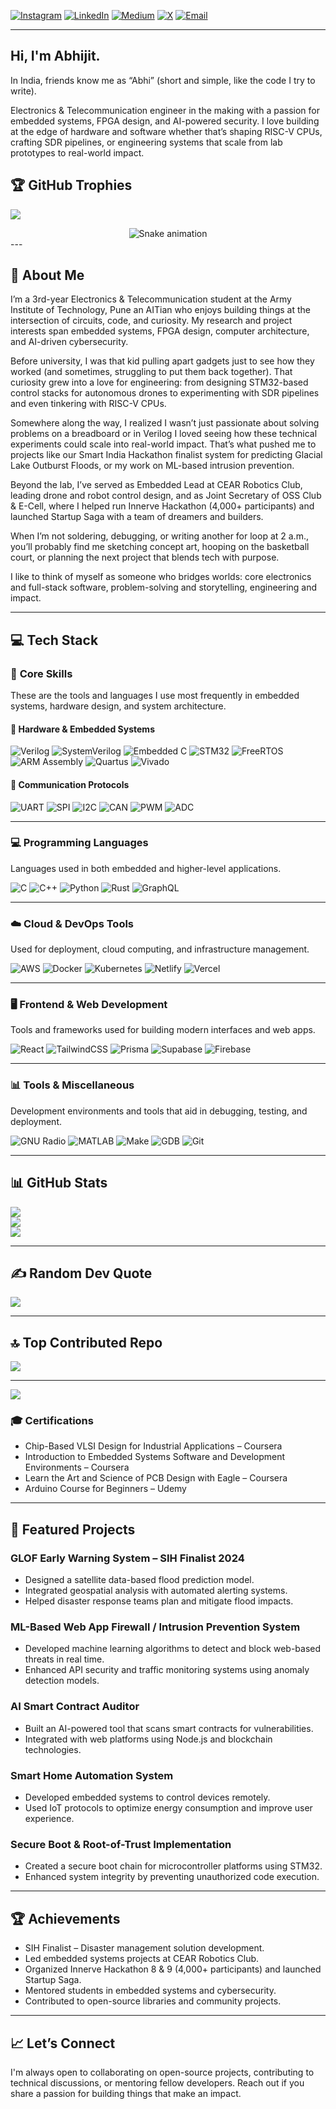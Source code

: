 [![Instagram](https://img.shields.io/badge/Instagram-%23E4405F.svg?logo=Instagram&logoColor=white)](https://instagram.com/aerostorm19) 
[![LinkedIn](https://img.shields.io/badge/LinkedIn-%230077B5.svg?logo=linkedin&logoColor=white)](https://linkedin.com/in/abhijit-rai-163214280) 
[![Medium](https://img.shields.io/badge/Medium-12100E?logo=medium&logoColor=white)](https://medium.com/@abhi160407) 
[![X](https://img.shields.io/badge/X-black.svg?logo=X&logoColor=white)](https://x.com/Abhijit60770464) 
[![Email](https://img.shields.io/badge/Email-D14836?logo=gmail&logoColor=white)](mailto:abhijitraiisme@gmail.com)

---

## Hi, I'm Abhijit.
In India, friends know me as “Abhi” (short and simple, like the code I try to write).

Electronics & Telecommunication engineer in the making with a passion for embedded systems, FPGA design, and AI-powered security. I love building at the edge of hardware and software whether that’s shaping RISC-V CPUs, crafting SDR pipelines, or engineering systems that scale from lab prototypes to real-world impact.

## 🏆 GitHub Trophies
![](https://github-profile-trophy.vercel.app/?username=alamimran613&theme=radical&no-frame=false&no-bg=false&margin-w=4)


<!-- Snake Game Repo View -->

<div align="center">
  <img src="https://profile-readme-generator.com/assets/snake.svg" alt="Snake animation" />
</div>
---

## 📖 About Me

I’m a 3rd-year Electronics & Telecommunication student at the Army Institute of Technology, Pune an AITian who enjoys building things at the intersection of circuits, code, and curiosity. My research and project interests span embedded systems, FPGA design, computer architecture, and AI-driven cybersecurity.

Before university, I was that kid pulling apart gadgets just to see how they worked (and sometimes, struggling to put them back together). That curiosity grew into a love for engineering: from designing STM32-based control stacks for autonomous drones to experimenting with SDR pipelines and even tinkering with RISC-V CPUs.

Somewhere along the way, I realized I wasn’t just passionate about solving problems on a breadboard or in Verilog I loved seeing how these technical experiments could scale into real-world impact. That’s what pushed me to projects like our Smart India Hackathon finalist system for predicting Glacial Lake Outburst Floods, or my work on ML-based intrusion prevention.

Beyond the lab, I’ve served as Embedded Lead at CEAR Robotics Club, leading drone and robot control design, and as Joint Secretary of OSS Club & E-Cell, where I helped run Innerve Hackathon (4,000+ participants) and launched Startup Saga with a team of dreamers and builders.

When I’m not soldering, debugging, or writing another for loop at 2 a.m., you’ll probably find me sketching concept art, hooping on the basketball court, or planning the next project that blends tech with purpose.

I like to think of myself as someone who bridges worlds: core electronics and full-stack software, problem-solving and storytelling, engineering and impact.

---

## 💻 Tech Stack

### 🧱 **Core Skills**
These are the tools and languages I use most frequently in embedded systems, hardware design, and system architecture.

#### 🔧 Hardware & Embedded Systems
![Verilog](https://img.shields.io/badge/verilog-%23000000.svg?style=for-the-badge&logo=verilog&logoColor=white)
![SystemVerilog](https://img.shields.io/badge/systemverilog-%23000000.svg?style=for-the-badge&logo=verilog&logoColor=white)
![Embedded C](https://img.shields.io/badge/Embedded%20C-%23000000.svg?style=for-the-badge&logo=c&logoColor=white)
![STM32](https://img.shields.io/badge/STM32-%23000000.svg?style=for-the-badge&logo=arm&logoColor=white)
![FreeRTOS](https://img.shields.io/badge/FreeRTOS-%23000000.svg?style=for-the-badge&logo=freertos&logoColor=white)
![ARM Assembly](https://img.shields.io/badge/ARM%20Assembly-%23000000.svg?style=for-the-badge&logo=arm&logoColor=white)
![Quartus](https://img.shields.io/badge/Quartus-%23000000.svg?style=for-the-badge&logo=intel&logoColor=white)
![Vivado](https://img.shields.io/badge/Vivado-%23000000.svg?style=for-the-badge&logo=xilinx&logoColor=white)

#### 📡 Communication Protocols
![UART](https://img.shields.io/badge/UART-%23000000.svg?style=for-the-badge&logo=serial&logoColor=white)
![SPI](https://img.shields.io/badge/SPI-%23000000.svg?style=for-the-badge&logo=serial&logoColor=white)
![I2C](https://img.shields.io/badge/I2C-%23000000.svg?style=for-the-badge&logo=serial&logoColor=white)
![CAN](https://img.shields.io/badge/CAN%202.0B-%23000000.svg?style=for-the-badge&logo=vector&logoColor=white)
![PWM](https://img.shields.io/badge/PWM-%23000000.svg?style=for-the-badge&logo=serial&logoColor=white)
![ADC](https://img.shields.io/badge/ADC-%23000000.svg?style=for-the-badge&logo=serial&logoColor=white)

---

### 💻 Programming Languages
Languages used in both embedded and higher-level applications.

![C](https://img.shields.io/badge/c-%2300599C.svg?style=for-the-badge&logo=c&logoColor=white)
![C++](https://img.shields.io/badge/c++-%2300599C.svg?style=for-the-badge&logo=c%2B%2B&logoColor=white)
![Python](https://img.shields.io/badge/python-3670A0.svg?style=for-the-badge&logo=python&logoColor=ffdd54)
![Rust](https://img.shields.io/badge/rust-%23000000.svg?style=for-the-badge&logo=rust&logoColor=white)
![GraphQL](https://img.shields.io/badge/GraphQL-E10098?style=for-the-badge&logo=graphql&logoColor=white)

---

### ☁️ Cloud & DevOps Tools
Used for deployment, cloud computing, and infrastructure management.

![AWS](https://img.shields.io/badge/AWS-%23FF9900.svg?style=for-the-badge&logo=amazon-aws&logoColor=white)
![Docker](https://img.shields.io/badge/docker-%230db7ed.svg?style=for-the-badge&logo=docker&logoColor=white)
![Kubernetes](https://img.shields.io/badge/kubernetes-%23326ce5.svg?style=for-the-badge&logo=kubernetes&logoColor=white)
![Netlify](https://img.shields.io/badge/netlify-%23000000.svg?style=for-the-badge&logo=netlify&logoColor=#00C7B7)
![Vercel](https://img.shields.io/badge/vercel-%23000000.svg?style=for-the-badge&logo=vercel&logoColor=white)

---

### 🖥️ Frontend & Web Development
Tools and frameworks used for building modern interfaces and web apps.

![React](https://img.shields.io/badge/react-%2320232a.svg?style=for-the-badge&logo=react&logoColor=%2361DAFB)
![TailwindCSS](https://img.shields.io/badge/tailwindcss-%2338B2AC.svg?style=for-the-badge&logo=tailwind-css&logoColor=white)
![Prisma](https://img.shields.io/badge/Prisma-3982CE?style=for-the-badge&logo=Prisma&logoColor=white)
![Supabase](https://img.shields.io/badge/Supabase-3ECF8E?style=for-the-badge&logo=supabase&logoColor=white)
![Firebase](https://img.shields.io/badge/firebase-%23039BE5.svg?style=for-the-badge&logo=firebase&logoColor=white)

---

### 📊 Tools & Miscellaneous
Development environments and tools that aid in debugging, testing, and deployment.

![GNU Radio](https://img.shields.io/badge/GNU%20Radio-%23000000.svg?style=for-the-badge&logo=gnuradio&logoColor=white)
![MATLAB](https://img.shields.io/badge/MATLAB-%23000000.svg?style=for-the-badge&logo=mathworks&logoColor=white)
![Make](https://img.shields.io/badge/Make-%23000000.svg?style=for-the-badge&logo=gnu&logoColor=white)
![GDB](https://img.shields.io/badge/GDB-%23000000.svg?style=for-the-badge&logo=gnu&logoColor=white)
![Git](https://img.shields.io/badge/Git-%23F05033.svg?style=for-the-badge&logo=git&logoColor=white)

---
## 📊 GitHub Stats

![](https://github-readme-stats.vercel.app/api?username=aerostorm19&theme=ocean_dark&hide_border=true&include_all_commits=false&count_private=false)<br/>
![](https://nirzak-streak-stats.vercel.app/?user=aerostorm19&theme=ocean_dark&hide_border=true)<br/>
![](https://github-readme-stats.vercel.app/api/top-langs/?username=aerostorm19&theme=ocean_dark&hide_border=true&include_all_commits=false&count_private=false&layout=compact)

---

## ✍️ Random Dev Quote

![](https://quotes-github-readme.vercel.app/api?type=horizontal&theme=radical)

---

## 🔝 Top Contributed Repo

![](https://github-contributor-stats.vercel.app/api?username=aerostorm19&limit=5&theme=dark&combine_all_yearly_contributions=true)

---

[![](https://visitcount.itsvg.in/api?id=aerostorm19&icon=0&color=0)](https://visitcount.itsvg.in)

### 🎓 Certifications
- Chip-Based VLSI Design for Industrial Applications – Coursera
- Introduction to Embedded Systems Software and Development Environments – Coursera
- Learn the Art and Science of PCB Design with Eagle – Coursera
- Arduino Course for Beginners – Udemy


---

## 📂 Featured Projects

### **GLOF Early Warning System – SIH Finalist 2024**
- Designed a satellite data-based flood prediction model.
- Integrated geospatial analysis with automated alerting systems.
- Helped disaster response teams plan and mitigate flood impacts.

### **ML-Based Web App Firewall / Intrusion Prevention System**
- Developed machine learning algorithms to detect and block web-based threats in real time.
- Enhanced API security and traffic monitoring systems using anomaly detection models.

### **AI Smart Contract Auditor**
- Built an AI-powered tool that scans smart contracts for vulnerabilities.
- Integrated with web platforms using Node.js and blockchain technologies.

### **Smart Home Automation System**
- Developed embedded systems to control devices remotely.
- Used IoT protocols to optimize energy consumption and improve user experience.

### **Secure Boot & Root-of-Trust Implementation**
- Created a secure boot chain for microcontroller platforms using STM32.
- Enhanced system integrity by preventing unauthorized code execution.

---

## 🏆 Achievements

- SIH Finalist – Disaster management solution development.
- Led embedded systems projects at CEAR Robotics Club.
- Organized Innerve Hackathon 8 & 9 (4,000+ participants) and launched Startup Saga.
- Mentored students in embedded systems and cybersecurity.
- Contributed to open-source libraries and community projects.


---
## 📈 Let’s Connect

I'm always open to collaborating on open-source projects, contributing to technical discussions, or mentoring fellow developers. Reach out if you share a passion for building things that make an impact.

<!-- Proudly crafted by Abhijit Rai -->
